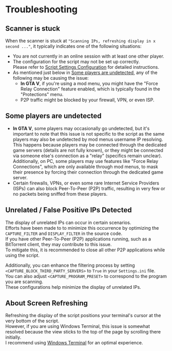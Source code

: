 # Troubleshooting

## Scanner is stuck

When the scanner is stuck at `"Scanning IPs, refreshing display in x second ..."`, it typically indicates one of the following situations:

- You are not currently in an online session with at least one other player.
- The configuration for the script may not be set up correctly.  
  Please refer to [Script Settings Configuration](SCRIPT_CONFIGURATION.md#script-settings-configuration) for detailed instructions.
- As mentioned just below in [Some players are undetected](#some-players-are-undetected), any of the following may be causing the issue:
  - **In GTA V**, if you're using a mod menu, you might have the "Force Relay Connection" feature enabled, which is typically found in the "Protections" menu.
  - P2P traffic might be blocked by your firewall, VPN, or even ISP.

## Some players are undetected

- **In GTA V**, some players may occasionally go undetected, but it's important to note that this issue is not specific to the script as the same players may also be undetected by mod menus username IP resolving.  
  This happens because players may be connected through the dedicated game servers (details are not fully known), or they might be connected via someone else's connection as a "relay" (specifics remain unclear).  
  Additionally, on PC, some players may use features like "Force Relay Connections", which are only available through mod menus, to mask their presence by forcing their connection through the dedicated game server.
- Certain firewalls, VPNs, or even some rare Internet Service Providers (ISPs) can also block Peer-To-Peer (P2P) traffic, resulting in very few or no packets being sniffed from these players.

## Unrelated / False Positive IPs Detected

The display of unrelated IPs can occur in certain scenarios.  
Efforts have been made to to minimize this occurrence by optimizing the `CAPTURE_FILTER` and `DISPLAY_FILTER` in the source code.  
If you have other Peer-To-Peer (P2P) applications running, such as a BitTorrent client, they may contribute to this issue.  
To mitigate this, it is recommended to close all other P2P applications while using the script.

Additionally, you can enhance the filtering process by setting `<CAPTURE_BLOCK_THIRD_PARTY_SERVERS>` to `True` in your `Settings.ini` file.  
You can also adjust `<CAPTURE_PROGRAM_PRESET>` to correspond to the program you are scanning.  
These configurations help minimize the display of unrelated IPs.

## About Screen Refreshing

Refreshing the display of the script positions your terminal's cursor at the very bottom of the script.  
However, if you are using Windows Terminal, this issue is somewhat resolved because the view sticks to the top of the page by scrolling there initially.  
I recommend using [Windows Terminal](https://learn.microsoft.com/en-us/windows/terminal/) for an optimal experience.
